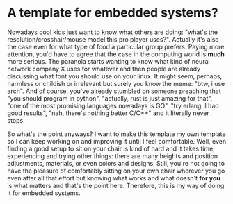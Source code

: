 # A template for embedded systems?

Nowadays cool kids just want to know what others are doing: "what's the resolution/crosshair/mouse model this pro player uses?". Actually it's also the case even for what type of food a particular group prefers. Paying more attention, you'd have to agree that the case in the computing world is **much** more serious. The paranoia starts wanting to know what kind of neural network company X uses for whatever and then people are already discussing what font you should use on your linux. It might seem, perhaps, harmless or childish or irrelevant but surely you know the meme: "btw, i use arch". And of course, you've already stumbled on someone preaching that "you should program in python", "actually, rust is just amazing for that", "one of the most promising languages nowadays is GO", "try erlang, I had good results", "nah, there's nothing better C/C++" and it literally never stops.

So what's the point anyways? I want to make this template my own template so I can keep working on and improving it until I feel comfortable. Well, even finding a good setup to sit on your chair is kind of hard and it takes time, experiencing and trying other things: there are many heights and position adjustments, materials, or even colors and designs. Still, you're not going to have the pleasure of comfortably sitting on your own chair wherever you go even after all that effort but knowing what works and what doesn't **for you** is what matters and that's the point here. Therefore, this is my way of doing it for embedded systems.
